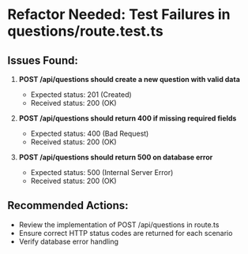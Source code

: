 # Refactor Needed: Test Failures in questions/route.test.ts

## Issues Found:
1. **POST /api/questions should create a new question with valid data**
   - Expected status: 201 (Created)
   - Received status: 200 (OK)

2. **POST /api/questions should return 400 if missing required fields**
   - Expected status: 400 (Bad Request)
   - Received status: 200 (OK)

3. **POST /api/questions should return 500 on database error**
   - Expected status: 500 (Internal Server Error)
   - Received status: 200 (OK)

## Recommended Actions:
- Review the implementation of POST /api/questions in route.ts
- Ensure correct HTTP status codes are returned for each scenario
- Verify database error handling